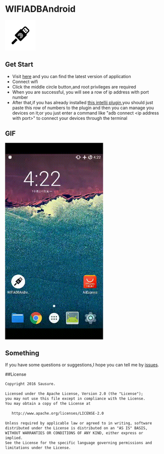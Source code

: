 # WIFIADBAndroid

<img src="./art/icon.png" width="100px">

## Get Start
* Visit [here](https://github.com/Sausure/WIFIADB/tree/master/WIFIADBAndroid/app/out) and you can find the latest version of application
* Connect wifi
* Click the middle circle button,and root privileges are required
* When you are successful, you will see a row of ip address with port number
* After that,if you has already installed [this intellij plugin](https://github.com/Sausure/WIFIADB/tree/master/WIFIADBIntelliJPlugin),you should just paste this row of numbers to the plugin and then you can manage you devices on it;or you just enter a command like "adb connect \<ip address with port\>" to connect your devices through the terminal

## GIF
![](./art/demo.gif)

## Something
If you have some questions or suggestions,I hope you can tell me by [issues](https://github.com/Sausure/WIFIADB/issues).

##License

    Copyright 2016 Sausure.

    Licensed under the Apache License, Version 2.0 (the "License");
    you may not use this file except in compliance with the License.
    You may obtain a copy of the License at

       http://www.apache.org/licenses/LICENSE-2.0

    Unless required by applicable law or agreed to in writing, software
    distributed under the License is distributed on an "AS IS" BASIS,
    WITHOUT WARRANTIES OR CONDITIONS OF ANY KIND, either express or implied.
    See the License for the specific language governing permissions and
    limitations under the License.
